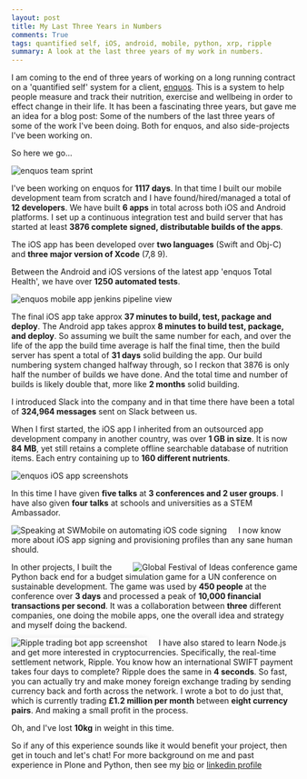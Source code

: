 ```yaml
---
layout: post
title: My Last Three Years in Numbers
comments: True
tags: quantified self, iOS, android, mobile, python, xrp, ripple
summary: A look at the last three years of my work in numbers.
---
```


I am coming to the end of three years of working on a long running contract on a 'quantified self' system for a client, [enquos](https://www.enquos.com/). This is a system to help people measure and track their nutrition, exercise and wellbeing in order to effect change in their life. It has been a fascinating three years, but gave me an idea for a blog post: Some of the numbers of the last three years of some of the work I've been doing. Both for enquos, and also side-projects I've been working on.

So here we go...

![enquos team sprint](/public/enquos_team_sprint.jpg)

I've been working on enquos for **1117 days**. In that time I built our mobile development team from scratch and I have found/hired/managed a total of **12 developers**. We have built **6 apps** in total across both iOS and Android platforms. I set up a continuous integration test and build server that has started at least **3876 complete signed, distributable builds of the apps**. 

The iOS app has been developed over **two languages** (Swift and Obj-C) and **three major version of Xcode** (7,8 9). 

Between the Android and iOS versions of the latest app 'enquos Total Health', we have over **1250 automated tests**.

![enquos mobile app jenkins pipeline view](/public/jenkins_ci_pipelines.png)

The final iOS app take approx **37 minutes to build, test, package and deploy**. The Android app takes approx **8 minutes to build test, package, and deploy**. So assuming we built the same number for each, and over the life of the app the build time average is half the final time, then the build server has spent a total of **31 days** solid building the app. Our build numbering system changed halfway through, so I reckon that 3876 is only half the number of builds we have done. And the total time and number of builds is likely double that, more like **2 months** solid building.

I introduced Slack into the company and in that time there have been a total of **324,964 messages** sent on Slack between us.

When I first started, the iOS app I inherited from an outsourced app development company in another country, was over **1 GB in size**. It is now **84 MB**, yet still retains a complete offline searchable database of nutrition items. Each entry containing up to **160 different nutrients**.

![enquos iOS app screenshots](/public/total_health_app.png)

In this time I have given **five talks** at **3 conferences and 2 user groups**. I have also given **four talks** at schools and universities as a STEM Ambassador.

<img alt="Speaking at SWMobile on automating iOS code signing" src="/public/matt_speaking_swmobile2.jpg" style="float:left;  margin-right: 20px;" />

I now know more about iOS app signing and provisioning profiles than any sane human should.

<img alt="Global Festival of Ideas conference game" src="/public/gfi4sd-game.jpg" style="float:right" />

In other projects, I built the Python back end for a budget simulation game for a UN conference on sustainable development. The game was used by **450 people** at the conference over **3 days** and processed a peak of **10,000 financial transactions per second**. It was a collaboration between **three** different companies, one doing the mobile apps, one the overall idea and strategy and myself doing the backend.

<img alt="Ripple trading bot app screenshot" src="/public/crypto_trader2.png" style="float:left; margin-right: 20px; box-shadow: 0px 0px 10px #eeeeee" />

I have also stared to learn Node.js and get more interested in cryptocurrencies. Specifically, the real-time settlement network, Ripple. You know how an international SWIFT payment takes four days to complete? Ripple does the same in **4 seconds**. So fast, you can actually try and make money foreign exchange trading by sending currency back and forth across the network. I wrote a bot to do just that, which is currently trading **£1.2 million per month** between **eight currency pairs**. And making a small profit in the process.

Oh, and I've lost **10kg** in weight in this time.

So if any of this experience sounds like it would benefit your project, then get in touch and let's chat! For more background on me and past experience in Plone and Python, then see my [bio](/about) or [linkedin profile](https://www.linkedin.com/in/matthamilton77/)